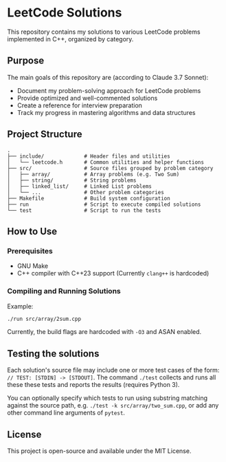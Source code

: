 # LeetCode Solutions

This repository contains my solutions to various LeetCode problems implemented in C++, organized by category.

## Purpose

The main goals of this repository are (according to Claude 3.7 Sonnet):

- Document my problem-solving approach for LeetCode problems
- Provide optimized and well-commented solutions
- Create a reference for interview preparation
- Track my progress in mastering algorithms and data structures

## Project Structure

```
.
├── include/             # Header files and utilities
│   └── leetcode.h       # Common utilities and helper functions
├── src/                 # Source files grouped by problem category
│   ├── array/           # Array problems (e.g. Two Sum)
│   ├── string/          # String problems
│   ├── linked_list/     # Linked List problems
│   └── ...              # Other problem categories
├── Makefile             # Build system configuration
├── run                  # Script to execute compiled solutions
└── test                 # Script to run the tests
```

## How to Use

### Prerequisites

- GNU Make
- C++ compiler with C++23 support (Currently `clang++` is hardcoded)

### Compiling and Running Solutions

Example:
```bash
./run src/array/2sum.cpp
```

Currently, the build flags are hardcoded with `-O3` and ASAN enabled.

## Testing the solutions

Each solution's source file may include one or more test cases of the form:
`// TEST: [STDIN] -> [STDOUT]`. The command `./test` collects and runs
all these these tests and reports the results (requires Python 3).

You can optionally specify which tests to run using substring matching against
the source path, e.g. `./test -k src/array/two_sum.cpp`, or add any other
command line arguments of `pytest`.

## License

This project is open-source and available under the MIT License.
